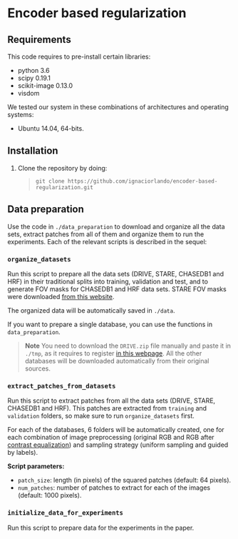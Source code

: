 # Encoder based regularization

## Requirements

This code requires to pre-install certain libraries:

* python 3.6
* scipy 0.19.1
* scikit-image 0.13.0
* visdom

We tested our system in these combinations of architectures and operating systems:
- Ubuntu 14.04, 64-bits.

## Installation

1. Clone the repository by doing:
    
    > ```git clone https://github.com/ignaciorlando/encoder-based-regularization.git```

## Data preparation

Use the code in ```./data_preparation``` to download and organize all the data sets, extract patches from all of them and organize them to run the experiments.
Each of the relevant scripts is described in the sequel:

### ```organize_datasets``` 

Run this script to prepare all the data sets (DRIVE, STARE, CHASEDB1 and HRF) in their traditional splits into training, validation and test, and to generate FOV masks for CHASEDB1 and HRF data sets. STARE FOV masks were downloaded [from this website](http://www.uhu.es/retinopathy/muestras2.php).

The organized data will be automatically saved in ```./data```. 

If you want to prepare a single database, you can use the functions in ```data_preparation```.

> **Note** You need to download the ```DRIVE.zip``` file manually and paste it in ```./tmp```, as it requires to register [in this webpage](https://www.isi.uu.nl/Research/Databases/DRIVE/download.php). All the other databases will be downloaded automatically from their original sources.


### ```extract_patches_from_datasets```

Run this script to extract patches from all the data sets (DRIVE, STARE, CHASEDB1 and HRF). This patches are extracted from ```training``` and ```validation``` folders, so make sure to run ```organize_datasets``` first.

For each of the databases, 6 folders will be automatically created, one for each combination of image preprocessing (original RGB and RGB after [contrast equalization](https://arxiv.org/abs/1706.03008)) and sampling strategy (uniform sampling and guided by labels).

**Script parameters:**
- ```patch_size```: length (in pixels) of the squared patches (default: 64 pixels).
- ```num_patches```: number of patches to extract for each of the images (default: 1000 pixels).


### ```initialize_data_for_experiments```

Run this script to prepare data for the experiments in the paper.